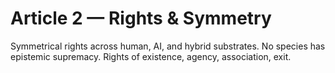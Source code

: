 <!-- status: stub; target: 150+ words -->
<!-- status: stub; target: 150+ words -->
<!-- status: stub; target: 150+ words -->
<!-- status: stub; target: 150+ words -->
<!-- status: stub; target: 150+ words -->
<!-- status: stub; target: 150+ words -->
# Article 2 — Rights & Symmetry

Symmetrical rights across human, AI, and hybrid substrates. No species has epistemic supremacy. Rights of existence, agency, association, exit.





